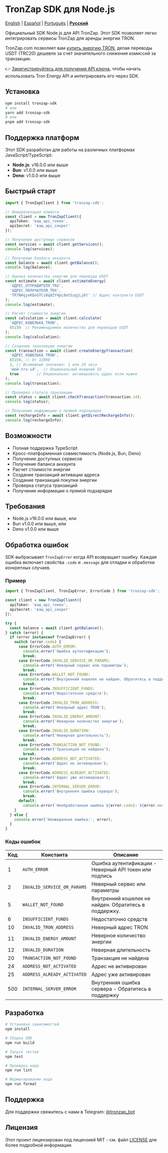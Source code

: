 # TronZap SDK для Node.js

[English](README.md) | [Español](README.es.md) | [Português](README.pt-br.md) | **[Русский](README.ru.md)**

Официальный SDK Node.js для API TronZap.
Этот SDK позволяет легко интегрировать сервисы TronZap для аренды энергии TRON.

TronZap.com позволяет вам [купить энергию TRON](https://tronzap.com/), делая переводы USDT (TRC20) дешевле за счет значительного снижения комиссий за транзакции.

👉 [Зарегистрируйтесь для получения API ключа](https://tronzap.com), чтобы начать использовать Tron Energy API и интегрировать его через SDK.

## Установка

```bash
npm install tronzap-sdk
# или
yarn add tronzap-sdk
# или
pnpm add tronzap-sdk
```

## Поддержка платформ

Этот SDK разработан для работы на различных платформах JavaScript/TypeScript:

- **Node.js**: v16.0.0 или выше
- **Bun**: v1.0.0 или выше
- **Deno**: v1.0.0 или выше

## Быстрый старт

```typescript
import { TronZapClient } from 'tronzap-sdk';

// Инициализация клиента
const client = new TronZapClient({
  apiToken: 'ваш_api_токен',
  apiSecret: 'ваш_api_секрет'
});

// Получение доступных сервисов
const services = await client.getServices();
console.log(services);

// Получение баланса аккаунта
const balance = await client.getBalance();
console.log(balance);

// Оценка количества энергии для перевода USDT
const estimate = await client.estimateEnergy(
  'АДРЕС_ОТПРАВИТЕЛЯ_TRX',
  'АДРЕС_ПОЛУЧАТЕЛЯ_TRX',
  'TR7NHqjeKQxGTCi8q8ZY4pL8otSzgjLj6t' // Адрес контракта USDT
);
console.log(estimate);

// Расчет стоимости энергии
const calculation = await client.calculate(
  'АДРЕС_КОШЕЛЬКА_TRON',
  65150  // Рекомендуемое количество для переводов USDT
);
console.log(calculation);

// Создание транзакции энергии
const transaction = await client.createEnergyTransaction(
  'АДРЕС_КОШЕЛЬКА_TRON',
  65150, // От 32000
  1, // Возможные значения: 1 или 24 часа
  'мой-trx-id',  // Опциональный внешний ID
  true        // Опционально: активировать адрес если нужно
);
console.log(transaction);

// Проверка статуса транзакции
const status = await client.checkTransaction(transaction.id);
console.log(status);

// Получение информации о прямой подзарядке
const rechargeInfo = await client.getDirectRechargeInfo();
console.log(rechargeInfo);
```

## Возможности

- Полная поддержка TypeScript
- Кросс-платформенная совместимость (Node.js, Bun, Deno)
- Получение доступных сервисов
- Получение баланса аккаунта
- Расчет стоимости энергии
- Создание транзакций активации адреса
- Создание транзакций покупки энергии
- Проверка статуса транзакций
- Получение информации о прямой подзарядке

## Требования

- Node.js v16.0.0 или выше, или
- Bun v1.0.0 или выше, или
- Deno v1.0.0 или выше

## Обработка ошибок

SDK выбрасывает `TronZapError` когда API возвращает ошибку. Каждая ошибка включает свойства `.code` и `.message` для отладки и обработки конкретных случаев.

### Пример

```typescript
import { TronZapClient, TronZapError, ErrorCode } from 'tronzap-sdk';

const client = new TronZapClient({
  apiToken: 'ваш_api_токен',
  apiSecret: 'ваш_api_секрет'
});

try {
  const balance = await client.getBalance();
} catch (error) {
  if (error instanceof TronZapError) {
    switch (error.code) {
      case ErrorCode.AUTH_ERROR:
        console.error('Ошибка аутентификации');
        break;
      case ErrorCode.INVALID_SERVICE_OR_PARAMS:
        console.error('Неверный сервис или параметры');
        break;
      case ErrorCode.WALLET_NOT_FOUND:
        console.error('Внутренний кошелек не найден. Обратитесь в поддержку.');
        break;
      case ErrorCode.INSUFFICIENT_FUNDS:
        console.error('Недостаточно средств');
        break;
      case ErrorCode.INVALID_TRON_ADDRESS:
        console.error('Неверный адрес TRON');
        break;
      case ErrorCode.INVALID_ENERGY_AMOUNT:
        console.error('Неверное количество энергии');
        break;
      case ErrorCode.INVALID_DURATION:
        console.error('Неверная длительность');
        break;
      case ErrorCode.TRANSACTION_NOT_FOUND:
        console.error('Транзакция не найдена');
        break;
      case ErrorCode.ADDRESS_NOT_ACTIVATED:
        console.error('Адрес не активирован');
        break;
      case ErrorCode.ADDRESS_ALREADY_ACTIVATED:
        console.error('Адрес уже активирован');
        break;
      case ErrorCode.INTERNAL_SERVER_ERROR:
        console.error('Внутренняя ошибка сервера');
        break;
      default:
        console.error(`Необработанная ошибка ${error.code}: ${error.message}`);
    }
  } else {
    console.error('Неожиданная ошибка:', error);
  }
}
```

### Коды ошибок

| Код | Константа                      | Описание |
|-----|--------------------------------|-------------|
| 1   | `AUTH_ERROR`                  | Ошибка аутентификации - Неверный API токен или подпись |
| 2   | `INVALID_SERVICE_OR_PARAMS`   | Неверный сервис или параметры |
| 5   | `WALLET_NOT_FOUND`            | Внутренний кошелек не найден. Обратитесь в поддержку. |
| 6   | `INSUFFICIENT_FUNDS`          | Недостаточно средств |
| 10  | `INVALID_TRON_ADDRESS`        | Неверный адрес TRON |
| 11  | `INVALID_ENERGY_AMOUNT`       | Неверное количество энергии |
| 12  | `INVALID_DURATION`            | Неверная длительность |
| 20  | `TRANSACTION_NOT_FOUND`       | Транзакция не найдена |
| 24  | `ADDRESS_NOT_ACTIVATED`       | Адрес не активирован |
| 25  | `ADDRESS_ALREADY_ACTIVATED`   | Адрес уже активирован |
| 500 | `INTERNAL_SERVER_ERROR`       | Внутренняя ошибка сервера - Обратитесь в поддержку |

## Разработка

```bash
# Установка зависимостей
npm install

# Сборка SDK
npm run build

# Запуск тестов
npm test

# Проверка кода
npm run lint

# Форматирование кода
npm run format
```

## Поддержка

Для поддержки свяжитесь с нами в Telegram: [@tronzap_bot](https://t.me/tronzap_bot)

## Лицензия

Этот проект лицензирован под лицензией MIT - см. файл [LICENSE](LICENSE) для более подробной информации.
